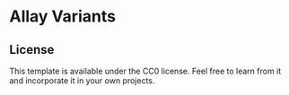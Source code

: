 # Allay Variants

## License

This template is available under the CC0 license. Feel free to learn from it and incorporate it in your own projects.
